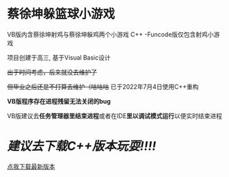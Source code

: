 # 蔡徐坤躲篮球小游戏


VB版内含蔡徐坤射鸡与蔡徐坤躲鸡两个小游戏
C++ -Funcode版仅包含射鸡小游戏

项目创建于高三, 基于Visual Basic设计


~~出于时间考虑，后来就没去维护了~~

~~但毕业之后还是不打算去维护（咕咕咕~~
   已于2022年7月4日使用C++重构

**VB版程序存在进程残留无法关闭的bug**

VB版建议去**任务管理器里结束进程**或者在IDE**里以调试模式运行**以便实时结束进程


# *建议去下载C++版本玩耍!!!!*
[点我下载最新版本](https://github.com/CoolestEnoch/CXK_AvoidBasketball/releases/latest)
